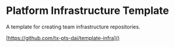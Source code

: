 # Platform Infrastructure Template

A template for creating team infrastructure repositories.

[https://github.com/tx-pts-dai/template-infra]()